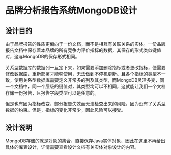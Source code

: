 # 品牌分析报告系统MongoDB设计

## 设计目的

由于品牌报告的性质更偏向于一份文档，而不是相互有关联关系的实体。一份品牌报告文档中保存着本品牌的所有竞争力评价指标的数据，其保存的形式类似键值对，这与MongoDB的保存形式相同。

关系型数据库的数据列一旦定下来，如果需要添加删除指标或者更改指标，便需要修改数据库，重新部署才能够使用，无法做到不停机更新。且各个指标的类型不一致，使用关系型数据库需要定义非常多的列及其类型，而MongoDB灵活多变，同一个文档中，同一个层级的键值对，其类型均可以不相同，这就能让我们一个文档存储一份报告，且报告字段类型可以是任意的。

但是也有因为指标改变，部分报告失效而无法检查出来的风险，因为没有了关系型数据的约束。但是，指标的变化非常少，因此风险可以接受。

## 设计说明

MongoDB存储的就是对象的集合，直接保存Java实体对象，因此在这里不再给出具体的库表设计，详情需要查看设计文档有关实体对象设计的内容。